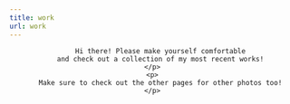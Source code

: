 ```yaml
---
title: work
url: work
---
```


<div align="center">
	<p>
		
		Hi there! Please make yourself comfortable
		and check out a collection of my most recent works!
	</p>
	<p>
		Make sure to check out the other pages for other photos too!
	</p>
</div>

